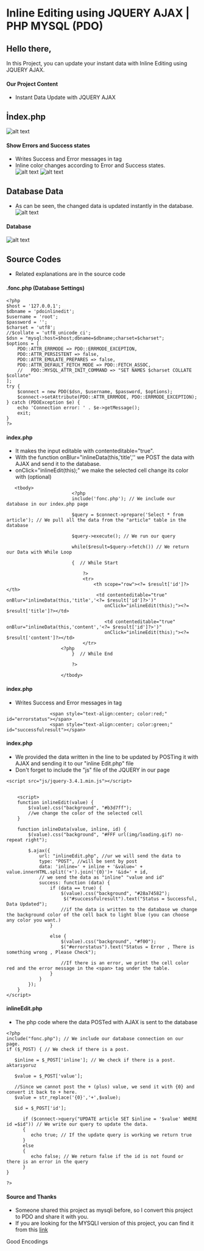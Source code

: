 # Inline Editing using JQUERY AJAX | PHP MYSQL (PDO)

## Hello there,
In this Project, you can update your instant data with Inline Editing using JQUERY AJAX.

#### Our Project Content
* Instant Data Update with JQUERY AJAX


## İndex.php
![alt text](https://github.com/FRTYZ/Inline-Editing-using-JQUERY-AJAX-PHP-MYSQL-PDO/blob/main/img/inline-home.png?raw=true)

#### Show Errors and Success states
* Writes Success and Error messages in <span> tag
* Inline color changes according to Error and Success states.   
![alt text](https://github.com/FRTYZ/Inline-Editing-using-JQUERY-AJAX-PHP-MYSQL-PDO/blob/main/img/inline-edit.png?raw=true)
![alt text](https://github.com/FRTYZ/Inline-Editing-using-JQUERY-AJAX-PHP-MYSQL-PDO/blob/main/img/inline-error.png?raw=true)

## Database Data
* As can be seen, the changed data is updated instantly in the database.
![alt text](https://github.com/FRTYZ/Inline-Editing-using-JQUERY-AJAX-PHP-MYSQL-PDO/blob/main/img/inline-database-data.png?raw=true)

#### Database
![alt text](https://github.com/FRTYZ/Inline-Editing-using-JQUERY-AJAX-PHP-MYSQL-PDO/blob/main/img/inline-database.png?raw=true)

## Source Codes
* Related explanations are in the source code

#### .fonc.php (Database Settings)
```
<?php
$host = '127.0.0.1';
$dbname = 'pdoinlinedit';
$username = 'root';
$password = '';
$charset = 'utf8';
//$collate = 'utf8_unicode_ci';
$dsn = "mysql:host=$host;dbname=$dbname;charset=$charset";
$options = [
    PDO::ATTR_ERRMODE => PDO::ERRMODE_EXCEPTION,
    PDO::ATTR_PERSISTENT => false,
    PDO::ATTR_EMULATE_PREPARES => false,
    PDO::ATTR_DEFAULT_FETCH_MODE => PDO::FETCH_ASSOC,
    //   PDO::MYSQL_ATTR_INIT_COMMAND => "SET NAMES $charset COLLATE $collate"
];
try {
    $connect = new PDO($dsn, $username, $password, $options);
    $connect->setAttribute(PDO::ATTR_ERRMODE, PDO::ERRMODE_EXCEPTION);
} catch (PDOException $e) {
    echo 'Connection error: ' . $e->getMessage();
    exit;
}
?>
```

#### index.php
* It makes the input editable with contenteditable="true".
* With the function onBlur="inlineData(this,'title','<?= $result['id']?>' we POST the data with AJAX and send it to the database.
* onClick="inlineEdit(this);" we make the selected cell change its color with (optional)
```
   <tbody>
                        <?php
                        include('fonc.php'); // We include our database in our index.php page

                        $query = $connect->prepare('Select * from article'); // We pull all the data from the "article" table in the database

                        $query->execute(); // We run our query

                        while($result=$query->fetch()) // We return our Data with While Loop
                        
                        {  // While Start

                            ?>
                            <tr>
                                <th scope="row"><?= $result['id']?></th>
                                 <td contenteditable="true" onBlur="inlineData(this,'title','<?= $result['id']?>')"
                                    onClick="inlineEdit(this);"><?= $result['title']?></td>

                                    <td contenteditable="true" onBlur="inlineData(this,'content','<?= $result['id']?>')"
                                    onClick="inlineEdit(this);"><?= $result['content']?></td>
                            </tr>
                    <?php
                        }  // While End

                        ?>
                        
                    </tbody>
```



#### index.php
* Writes Success and Error messages in <span> tag           

```
                <span style="text-align:center; color:red;" id="errorstatus"></span>
                <span style="text-align:center; color:green;" id="successfulresult"></span>
```

#### index.php
* We provided the data written in the line to be updated by POSTing it with AJAX and sending it to our "inline Edit.php" file
* Don't forget to include the "js" file of the JQUERY in our page
```
<script src="js/jquery-3.4.1.min.js"></script>


    <script>
    function inlineEdit(value) {
        $(value).css("background", "#b3d7ff");
        //we change the color of the selected cell
    }

    function inlineData(value, inline, id) {
        $(value).css("background", "#FFF url(img/loading.gif) no-repeat right");
      
        $.ajax({
            url: "inlineEdit.php", //ur we will send the data to
            type: "POST", //will be sent by post
            data: 'inline=' + inline + '&value=' + value.innerHTML.split('+').join('{0}')+ '&id=' + id, 
            // we send the data as "inline" "value and id"             
            success: function (data) {
                if (data == true) {
                    $(value).css("background", "#28a74582");
                     $("#successfulresult").text("Status = Successful, Data Updated");
                    //if the data is written to the database we change the background color of the cell back to light blue (you can choose any color you want.)
                }

                else {
                    $(value).css("background", "#f00");
                    $("#errorstatus").text("Status = Error , There is something wrong , Please Check");

                    //If there is an error, we print the cell color red and the error message in the <span> tag under the table.
                }
            }
        });
    }
</script>   
```

#### inlineEdit.php
* The php code where the data POSTed with AJAX is sent to the database
```
<?php 
include("fonc.php"); // We include our database connection on our page.
if ($_POST) { // We check if there is a post.
   
   $inline = $_POST['inline']; // We check if there is a post. aktarıyoruz

   $value = $_POST['value'];

   //Since we cannot post the + (plus) value, we send it with {0} and convert it back to + here.
   $value = str_replace('{0}','+',$value); 
    
   $id = $_POST['id'];

      if ($connect->query("UPDATE article SET $inline = '$value' WHERE id =$id")) // We write our query to update the data.
      {
         echo true; // If the update query is working we return true
      }
      else
      {
         echo false; // We return false if the id is not found or there is an error in the query
      }
}

?>
```

#### Source and Thanks 
* Someone shared this project as mysqli before, so I convert this project to PDO and share it with you.
* If you are looking for the MYSQLI version of this project, you can find it from this [link](https://mesutd.com/jquery-ajax-kullanarak-php-mysql-satir-ici-duzenleme/)


Good Encodings
